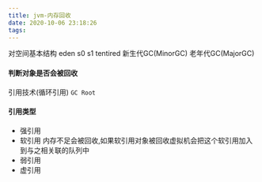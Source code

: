 ```yaml
---
title: jvm-内存回收
date: 2020-10-06 23:18:26
tags:
---
```


对空间基本结构
eden s0 s1 tentired
新生代GC(MinorGC)
老年代GC(MajorGC)

#### 判断对象是否会被回收
引用技术(循环引用)
`GC Root`


#### 引用类型
- 强引用 
- 软引用 内存不足会被回收,如果软引用对象被回收虚拟机会把这个软引用加入到与之相关联的队列中
- 弱引用
- 虚引用
